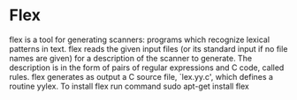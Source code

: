 # Flex
flex is a tool for generating scanners: programs which recognize lexical patterns in text. flex reads the given input files (or its standard input if no file names are given) for a description of the scanner to generate. The description is in the form of pairs of regular expressions and C code, called rules. flex generates as output a C source file, `lex.yy.c', which defines a routine yylex.
To install flex run command sudo apt-get install flex

